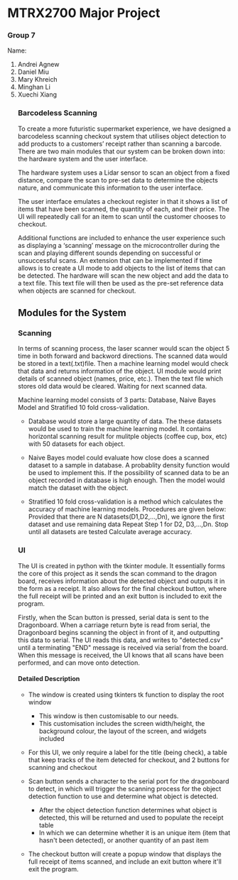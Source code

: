 # MTRX2700 Major Project

### Group 7

<p>Name:<br>
<ol>
	<li>Andrei Agnew</li>
	<li>Daniel Miu </li>
  <li>Mary Khreich </li>
	<li>Minghan Li  </li>
  <li>Xuechi Xiang </li>

### Barcodeless Scanning
<p>
To create a more futuristic supermarket experience, we have designed a barcodeless scanning checkout system that utilises object detection to add products to a customers’ receipt rather than scanning a barcode. There are two main modules that our system can be broken down into: the hardware system and the user interface.
</p>

<p>
The hardware system uses a Lidar sensor to scan an object from a fixed distance, compare the scan to pre-set data to determine the objects nature, and communicate this information to the user interface.
</p>

<p>
The user interface emulates a checkout register in that it shows a list of items that have been scanned,
the quantity of each, and their price. The UI will repeatedly call for an item to scan until the customer
chooses to checkout.
</p>

<p>
Additional functions are included to enhance the user experience such as displaying a ‘scanning’ message
on the microcontroller during the scan and playing different sounds depending on successful or unsuccessful
scans.
An extension that can be implemented if time allows is to create a UI mode to add objects to the list of
items that can be detected. The hardware will scan the new object and add the data to a text file. This
text file will then be used as the pre-set reference data when objects are scanned for checkout.
</p>


## Modules for the System

### Scanning 
In terms of scanning process, the laser scanner would scan the object 5 time in both forward and backword directions. The scanned data would be stored in a text(.txt)file. Then a machine learning model would check that data and returns information of the object. UI module would print details of scanned object (names, price, etc.). Then the text file which stores old data would be cleared. Waiting for next scanned data.
	
Machine learning model consists of 3 parts: Database, Naive Bayes Model and Stratified 10 fold cross-validation.

- Database would store a large quantity of data. The these datasets would be used to train the machine learning model. It contains horizontal scanning result for mulitple objects (coffee cup, box, etc) with 50 datasets for each object.

- Naive Bayes model could evaluate how close does a scanned dataset to a sample in database​. A probablity density function would be used to implement this. If the possibility of scanned data to be an object recorded in database is high enough. Then the model would match the dataset with the object. 

- Stratified 10 fold cross-validation is a method which calculates the accuracy of machine learning models. Procedures are given below:
Provided that there are N datasets(D1,D2,…,Dn), we ignore the first dataset and use remaining data 
Repeat Step 1 for D2, D3,…,Dn.  Stop until all datasets are tested
Calculate average accuracy.

### UI

The UI is created in python with the tkinter module. It essentially forms the core of this project as it sends the scan command to the dragon board, receives information about the detected object and outputs it in the form as a receipt. It also allows for the final checkout button, where the full receipt will be printed and an exit button is included to exit the program.

Firstly, when the Scan button is pressed, serial data is sent to the Dragonboard. When a carriage return byte is read from serial, the Dragonboard begins scanning the object in front of it, and outputting this data to serial. The UI reads this data, and writes to "detected.csv" until a terminating "END" message is received via serial from the board. When this message is received, the UI knows that all scans have been performed, and can move onto detection.

#### Detailed Description

- The window is created using tkinters tk function to display the root window
	- This window is then customisable to our needs.
	- This customisation includes the screen width/height, the background colour, the layout of the screen, and widgets included

- For this UI, we only require a label for the title (being check), a table that keep tracks of the item detected for checkout, and 2 buttons for scanning and checkout
- Scan button sends a character to the serial port for the dragonboard to detect, in which will trigger the scanning process for the object detection function to use and determine what object is detected.
	- After the object detection function determines what object is detected, this will be returned and used to populate the receipt table
	- In which we can determine whether it is an unique item (item that hasn't been detected), or another quantity of an past item
- The checkout button will create a popup window that displays the full receipt of items scanned, and include an exit button where it'll exit the program.

### 
